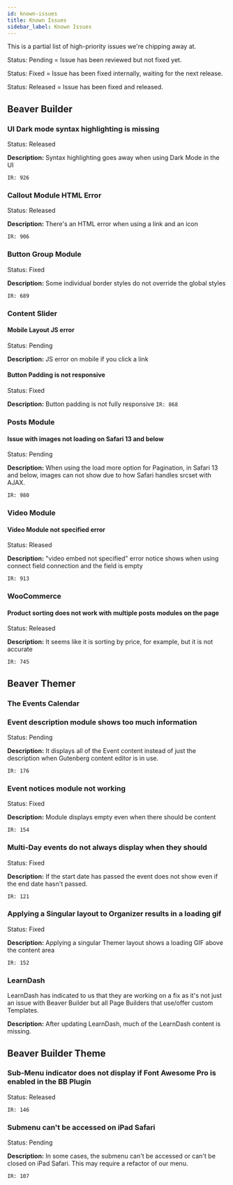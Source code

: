 ```yaml
---
id: known-issues
title: Known Issues
sidebar_label: Known Issues
---
```


This is a partial list of high-priority issues we're chipping away at.


<p><span class="badge badge--secondary">Status: Pending</span> = Issue has been reviewed but not fixed yet.</p>
<p><span class="badge badge--primary">Status: Fixed</span> = Issue has been fixed internally, waiting for the next release.</p>
<p><span class="badge badge--success">Status: Released</span> = Issue has been fixed and released.</p>

## Beaver Builder

### UI Dark mode syntax highlighting is missing

<p><span class="badge badge--success">Status: Released</span></p>

**Description:**  Syntax highlighting goes away when using Dark Mode in the UI

`IR: 926`

### Callout Module HTML Error

<p><span class="badge badge--success">Status: Released</span></p>

**Description:** There's an HTML error when using a link and an icon

`IR: 906`

### Button Group Module

<p><span class="badge badge--primary">Status: Fixed</span></p>

**Description:** Some individual border styles do not override the global styles

`IR: 689`

### Content Slider

#### Mobile Layout JS error

<p><span class="badge badge--secondary">Status: Pending</span></p>

**Description:** JS error on mobile if you click a link


#### Button Padding is not responsive

<p><span class="badge badge--primary">Status: Fixed</span></p>

**Description:** Button padding is not fully responsive
`IR: 868`

### Posts Module

#### Issue with images not loading on Safari 13 and below

<p><span class="badge badge--pending">Status: Pending</span></p>

**Description:** When using the load more option for Pagination, in Safari 13 and below, images can not show due to how Safari handles srcset with AJAX.

`IR: 980`

### Video Module

#### Video Module not specified error

<p><span class="badge badge--success">Status: Rleased</span></p>

**Description:** "video embed not specified" error notice shows when using connect field connection and the field is empty

`IR: 913`

### WooCommerce

#### Product sorting does not work with multiple posts modules on the page
<p><span class="badge badge--success">Status: Released</span></p>

**Description:** It seems like it is sorting by price, for example, but it is not accurate

`IR: 745`

## Beaver Themer


### The Events Calendar

### Event description module shows too much information
<p><span class="badge badge--secondary">Status: Pending</span></p>

**Description:** It displays all of the Event content instead of just the description when Gutenberg content editor is in use.  

`IR: 176`

### Event notices module not working

<p><span class="badge badge--primary">Status: Fixed</span></p>

**Description:** Module displays empty even when there should be content

`IR: 154`

### Multi-Day events do not always display when they should
<p><span class="badge badge--primary">Status: Fixed</span></p>

**Description:** If the start date has passed the event does not show even if the end date hasn't passed.

`IR: 121`

### Applying a Singular layout to Organizer results in a loading gif
<p><span class="badge badge--primary">Status: Fixed</span></p>

**Description:** Applying a singular Themer layout shows a loading GIF above the content area

`IR: 152`

### LearnDash

LearnDash has indicated to us that they are working on a fix as it's not just an issue with Beaver Builder but all Page Builders that use/offer custom Templates.  

**Description:** After updating LearnDash, much of the LearnDash content is missing.


## Beaver Builder Theme

### Sub-Menu indicator does not display if Font Awesome Pro is enabled in the BB Plugin
<p><span class="badge badge--success">Status: Released</span></p>

`IR: 146`


### Submenu can't be accessed on iPad Safari
<p><span class="badge badge--secondary">Status: Pending</span></p>

**Description:** In some cases, the submenu can't be accessed or can't be closed on iPad Safari.  This may require a refactor of our menu.

`IR: 107`

